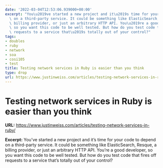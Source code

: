 ```yaml
---
date: '2022-03-04T12:53:06.939000+00:00'
excerpt: "You\u2019ve started a new project and it\u2019s time for your code to depend\
  \ on a third-party service. It could be something like ElasticSearch, Resque, a\
  \ billing provider, or just an arbitrary HTTP API. You\u2019re a good developer,\
  \ so you want this code to be well tested. But how do you test code that fires off\
  \ requests to a service that\u2019s totally out of your control?"
tags:
- doubles
- ruby
- network
- soa
- cosi105
- test
title: Testing network services in Ruby is easier than you think
type: drop
url: https://www.justinweiss.com/articles/testing-network-services-in-ruby/
---
```


# Testing network services in Ruby is easier than you think

**URL:** https://www.justinweiss.com/articles/testing-network-services-in-ruby/

**Excerpt:** You’ve started a new project and it’s time for your code to depend on a third-party service. It could be something like ElasticSearch, Resque, a billing provider, or just an arbitrary HTTP API. You’re a good developer, so you want this code to be well tested. But how do you test code that fires off requests to a service that’s totally out of your control?

